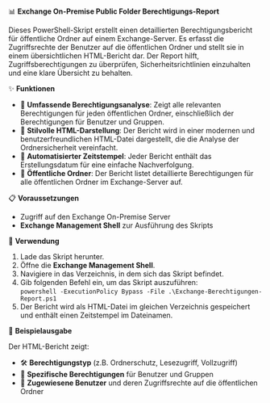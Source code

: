 📊 **Exchange On-Premise Public Folder Berechtigungs-Report**

Dieses PowerShell-Skript erstellt einen detaillierten Berechtigungsbericht für öffentliche Ordner auf einem Exchange-Server. Es erfasst die Zugriffsrechte der Benutzer auf die öffentlichen Ordner und stellt sie in einem übersichtlichen HTML-Bericht dar. Der Report hilft, Zugriffsberechtigungen zu überprüfen, Sicherheitsrichtlinien einzuhalten und eine klare Übersicht zu behalten.

✨ **Funktionen**

- 🔎 **Umfassende Berechtigungsanalyse**: Zeigt alle relevanten Berechtigungen für jeden öffentlichen Ordner, einschließlich der Berechtigungen für Benutzer und Gruppen.
- 📄 **Stilvolle HTML-Darstellung**: Der Bericht wird in einer modernen und benutzerfreundlichen HTML-Datei dargestellt, die die Analyse der Ordnersicherheit vereinfacht.
- 📅 **Automatisierter Zeitstempel**: Jeder Bericht enthält das Erstellungsdatum für eine einfache Nachverfolgung.
- 👥 **Öffentliche Ordner**: Der Bericht listet detaillierte Berechtigungen für alle öffentlichen Ordner im Exchange-Server auf.

📋 **Voraussetzungen**

- Zugriff auf den Exchange On-Premise Server
- **Exchange Management Shell** zur Ausführung des Skripts

🚀 **Verwendung**

1. Lade das Skript herunter.
2. Öffne die **Exchange Management Shell**.
3. Navigiere in das Verzeichnis, in dem sich das Skript befindet.
4. Gib folgenden Befehl ein, um das Skript auszuführen:  
   `powershell -ExecutionPolicy Bypass -File .\Exchange-Berechtigungen-Report.ps1`
5. Der Bericht wird als HTML-Datei im gleichen Verzeichnis gespeichert und enthält einen Zeitstempel im Dateinamen.

📘 **Beispielausgabe**

Der HTML-Bericht zeigt:

- 🛠 **Berechtigungstyp** (z.B. Ordnerschutz, Lesezugriff, Vollzugriff)
- 🧾 **Spezifische Berechtigungen** für Benutzer und Gruppen
- 👤 **Zugewiesene Benutzer** und deren Zugriffsrechte auf die öffentlichen Ordner
